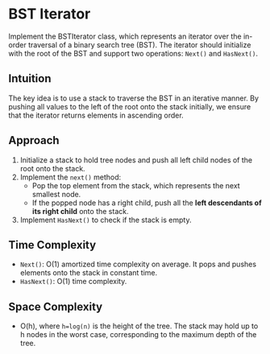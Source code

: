# BST Iterator

Implement the BSTIterator class, which represents an iterator over the in-order traversal of a binary search tree (BST). The iterator should initialize with the root of the BST and support two operations: `Next()` and `HasNext()`.

## Intuition
The key idea is to use a stack to traverse the BST in an iterative manner. By pushing all values to the left of the root onto the stack initially, we ensure that the iterator returns elements in ascending order.

## Approach
1. Initialize a stack to hold tree nodes and push all left child nodes of the root onto the stack.
2. Implement the `next()` method:
   - Pop the top element from the stack, which represents the next smallest node.
   - If the popped node has a right child, push all the **left descendants of its right child** onto the stack.
3. Implement `HasNext()` to check if the stack is empty.

## Time Complexity
- `Next()`: O(1) amortized time complexity on average. It pops and pushes elements onto the stack in constant time.
- `HasNext()`: O(1) time complexity.

## Space Complexity
- O(h), where `h=log(n)` is the height of the tree. The stack may hold up to h nodes in the worst case, corresponding to the maximum depth of the tree.


